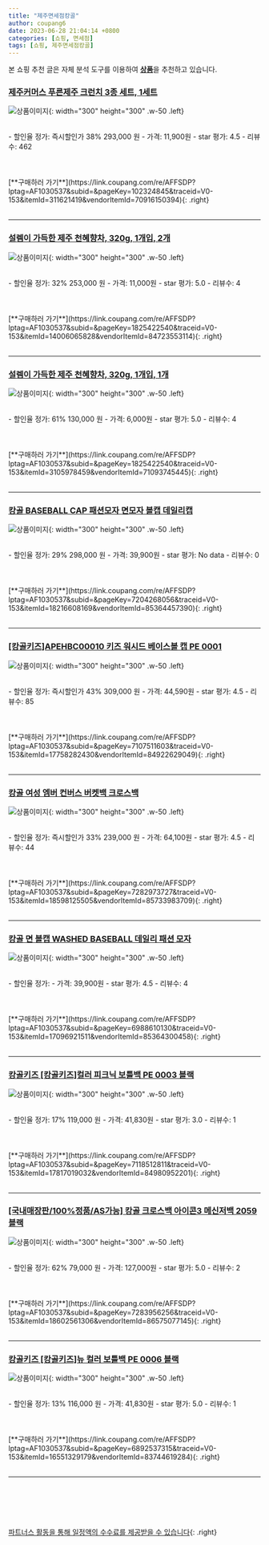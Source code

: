 ```yaml
---
title: "제주면세점캉골"
author: coupang6
date: 2023-06-28 21:04:14 +0800
categories: [쇼핑, 면세점]
tags: [쇼핑, 제주면세점캉골]
---
```


본 쇼핑 추천 글은 자체 분석 도구를 이용하여 [**상품**](https://link.coupang.com/a/bao1ui)을 추천하고 있습니다.

### [제주커머스 푸른제주 크런치 3종 세트, 1세트](https://link.coupang.com/re/AFFSDP?lptag=AF1030537&subid=&pageKey=102324845&traceid=V0-153&itemId=311621419&vendorItemId=70916150394)

![상품이미지](https://thumbnail10.coupangcdn.com/thumbnails/remote/230x230ex/image/retail/images/83178735018450-99cac2de-033d-4ab6-80fe-b365f26c55fc.jpg){: width="300" height="300" .w-50 .left}


<br>
- 할인율 정가: 즉시할인가 38%  293,000   원
- 가격: 11,900원
- star 평가: 4.5
- 리뷰수: 462
<br>
<br>
<br>
<br>
[**구매하러 가기**](https://link.coupang.com/re/AFFSDP?lptag=AF1030537&subid=&pageKey=102324845&traceid=V0-153&itemId=311621419&vendorItemId=70916150394){: .right}
<br>
<br>

---

### [설렘이 가득한 제주 천혜향차, 320g, 1개입, 2개](https://link.coupang.com/re/AFFSDP?lptag=AF1030537&subid=&pageKey=1825422540&traceid=V0-153&itemId=14006065828&vendorItemId=84723553114)

![상품이미지](https://thumbnail9.coupangcdn.com/thumbnails/remote/230x230ex/image/retail/images/7789476725485282-56f0d21a-44c8-421d-9d75-21ca6565e0db.crdownload){: width="300" height="300" .w-50 .left}


<br>
- 할인율 정가: 32%  253,000   원
- 가격: 11,000원
- star 평가: 5.0
- 리뷰수: 4
<br>
<br>
<br>
<br>
[**구매하러 가기**](https://link.coupang.com/re/AFFSDP?lptag=AF1030537&subid=&pageKey=1825422540&traceid=V0-153&itemId=14006065828&vendorItemId=84723553114){: .right}
<br>
<br>

---

### [설렘이 가득한 제주 천혜향차, 320g, 1개입, 1개](https://link.coupang.com/re/AFFSDP?lptag=AF1030537&subid=&pageKey=1825422540&traceid=V0-153&itemId=3105978459&vendorItemId=71093745445)

![상품이미지](https://thumbnail10.coupangcdn.com/thumbnails/remote/230x230ex/image/retail/images/1813548267330065-59920423-6cd7-4b88-9a95-32ad6a3e2c23.jpg){: width="300" height="300" .w-50 .left}


<br>
- 할인율 정가: 61%  130,000   원
- 가격: 6,000원
- star 평가: 5.0
- 리뷰수: 4
<br>
<br>
<br>
<br>
[**구매하러 가기**](https://link.coupang.com/re/AFFSDP?lptag=AF1030537&subid=&pageKey=1825422540&traceid=V0-153&itemId=3105978459&vendorItemId=71093745445){: .right}
<br>
<br>

---

### [캉골 BASEBALL CAP 패션모자 면모자 볼캡 데일리캡](https://link.coupang.com/re/AFFSDP?lptag=AF1030537&subid=&pageKey=7204268056&traceid=V0-153&itemId=18216608169&vendorItemId=85364457390)

![상품이미지](https://thumbnail6.coupangcdn.com/thumbnails/remote/230x230ex/image/vendor_inventory/a8bf/1c2d1d114424d4651c378471927b2b60c3fb0bd1bb86f9921b7d836a462e.jpg){: width="300" height="300" .w-50 .left}


<br>
- 할인율 정가: 29%  298,000   원
- 가격: 39,900원
- star 평가: No data
- 리뷰수: 0
<br>
<br>
<br>
<br>
[**구매하러 가기**](https://link.coupang.com/re/AFFSDP?lptag=AF1030537&subid=&pageKey=7204268056&traceid=V0-153&itemId=18216608169&vendorItemId=85364457390){: .right}
<br>
<br>

---

### [[캉골키즈]APEHBC00010 키즈 워시드 베이스볼 캡 PE 0001](https://link.coupang.com/re/AFFSDP?lptag=AF1030537&subid=&pageKey=7107511603&traceid=V0-153&itemId=17758282430&vendorItemId=84922629049)

![상품이미지](https://thumbnail10.coupangcdn.com/thumbnails/remote/230x230ex/image/vendor_inventory/05be/38908b3278af5ed818002205d10a881b1d0467994ce5df5693cdb4531fab.jpg){: width="300" height="300" .w-50 .left}


<br>
- 할인율 정가: 즉시할인가 43%  309,000   원
- 가격: 44,590원
- star 평가: 4.5
- 리뷰수: 85
<br>
<br>
<br>
<br>
[**구매하러 가기**](https://link.coupang.com/re/AFFSDP?lptag=AF1030537&subid=&pageKey=7107511603&traceid=V0-153&itemId=17758282430&vendorItemId=84922629049){: .right}
<br>
<br>

---

### [캉골 여성 엠버 컨버스 버켓백 크로스백](https://link.coupang.com/re/AFFSDP?lptag=AF1030537&subid=&pageKey=7282973727&traceid=V0-153&itemId=18598125505&vendorItemId=85733983709)

![상품이미지](https://thumbnail6.coupangcdn.com/thumbnails/remote/230x230ex/image/vendor_inventory/c19b/9a6f72b1d15ecc21c9ca116d67828c96a883f5e574949c7e7d69f55a6f8e.jpg){: width="300" height="300" .w-50 .left}


<br>
- 할인율 정가: 즉시할인가 33%  239,000   원
- 가격: 64,100원
- star 평가: 4.5
- 리뷰수: 44
<br>
<br>
<br>
<br>
[**구매하러 가기**](https://link.coupang.com/re/AFFSDP?lptag=AF1030537&subid=&pageKey=7282973727&traceid=V0-153&itemId=18598125505&vendorItemId=85733983709){: .right}
<br>
<br>

---

### [캉골 면 볼캡 WASHED BASEBALL 데일리 패션 모자](https://link.coupang.com/re/AFFSDP?lptag=AF1030537&subid=&pageKey=6988610130&traceid=V0-153&itemId=17096921511&vendorItemId=85364300458)

![상품이미지](https://thumbnail7.coupangcdn.com/thumbnails/remote/230x230ex/image/vendor_inventory/515a/b085aa7dd4ea69dd200baa42fa3cca8031d98b46e91b49ac9782d755b7e6.jpg){: width="300" height="300" .w-50 .left}


<br>
- 할인율 정가: 
- 가격: 39,900원
- star 평가: 4.5
- 리뷰수: 4
<br>
<br>
<br>
<br>
[**구매하러 가기**](https://link.coupang.com/re/AFFSDP?lptag=AF1030537&subid=&pageKey=6988610130&traceid=V0-153&itemId=17096921511&vendorItemId=85364300458){: .right}
<br>
<br>

---

### [캉골키즈 [캉골키즈]컬러 피크닉 보틀백 PE 0003 블랙](https://link.coupang.com/re/AFFSDP?lptag=AF1030537&subid=&pageKey=7118512811&traceid=V0-153&itemId=17817019032&vendorItemId=84980952201)

![상품이미지](https://thumbnail8.coupangcdn.com/thumbnails/remote/230x230ex/image/vendor_inventory/909c/b0d2323502cc0650d8b177a87df528e7459344ed0801196e3118b108ea7d.jpg){: width="300" height="300" .w-50 .left}


<br>
- 할인율 정가: 17%  119,000   원
- 가격: 41,830원
- star 평가: 3.0
- 리뷰수: 1
<br>
<br>
<br>
<br>
[**구매하러 가기**](https://link.coupang.com/re/AFFSDP?lptag=AF1030537&subid=&pageKey=7118512811&traceid=V0-153&itemId=17817019032&vendorItemId=84980952201){: .right}
<br>
<br>

---

### [[국내매장판/100%정품/AS가능] 캉골 크로스백 아이콘3 메신저백 2059 블랙](https://link.coupang.com/re/AFFSDP?lptag=AF1030537&subid=&pageKey=7283956256&traceid=V0-153&itemId=18602561306&vendorItemId=86575077145)

![상품이미지](https://thumbnail9.coupangcdn.com/thumbnails/remote/230x230ex/image/vendor_inventory/3b62/17d2c799f75b2591fde80b0e908d8574b49f691bcfde16993ee6f7f9b641.jpg){: width="300" height="300" .w-50 .left}


<br>
- 할인율 정가: 62%  79,000   원
- 가격: 127,000원
- star 평가: 5.0
- 리뷰수: 2
<br>
<br>
<br>
<br>
[**구매하러 가기**](https://link.coupang.com/re/AFFSDP?lptag=AF1030537&subid=&pageKey=7283956256&traceid=V0-153&itemId=18602561306&vendorItemId=86575077145){: .right}
<br>
<br>

---

### [캉골키즈 [캉골키즈]뉴 컬러 보틀백 PE 0006 블랙](https://link.coupang.com/re/AFFSDP?lptag=AF1030537&subid=&pageKey=6892537315&traceid=V0-153&itemId=16551329179&vendorItemId=83744619284)

![상품이미지](https://thumbnail6.coupangcdn.com/thumbnails/remote/230x230ex/image/vendor_inventory/226a/eb6afbc877c088119eacf74616f5b62dea0efdf9aba89cf90b0a1609884a.jpg){: width="300" height="300" .w-50 .left}


<br>
- 할인율 정가: 13%  116,000   원
- 가격: 41,830원
- star 평가: 5.0
- 리뷰수: 1
<br>
<br>
<br>
<br>
[**구매하러 가기**](https://link.coupang.com/re/AFFSDP?lptag=AF1030537&subid=&pageKey=6892537315&traceid=V0-153&itemId=16551329179&vendorItemId=83744619284){: .right}
<br>
<br>

---
<br><br><br><br><br> [파트너스 활동을 통해 일정액의 수수료를 제공받을 수 있습니다](https://link.coupang.com/a/bao1ui){: .right}